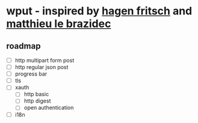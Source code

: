 # wput - inspired by [hagen fritsch](https://wput.sourceforge.net) and [matthieu le brazidec](https://crates.io/crates/wget)

## roadmap

- [ ] http multipart form post
- [ ] http regular json post
- [ ] progress bar
- [ ] tls
- [ ] xauth
  - [ ] http basic
  - [ ] http digest
  - [ ] open authentication
- [ ] i18n